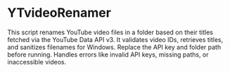 # YTvideoRenamer
This script renames YouTube video files in a folder based on their titles fetched via the YouTube Data API v3. It validates video IDs, retrieves titles, and sanitizes filenames for Windows. Replace the API key and folder path before running. Handles errors like invalid API keys, missing paths, or inaccessible videos.
